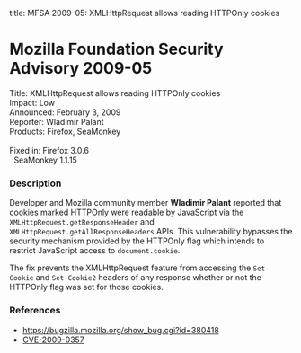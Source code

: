 title: MFSA 2009-05: XMLHttpRequest allows reading HTTPOnly cookies

<h1>Mozilla Foundation Security Advisory 2009-05</h1>

<p>
<span class="label">Title:</span>      XMLHttpRequest allows reading HTTPOnly cookies<br/>
<span class="label">Impact:</span>     Low<br/>
<span class="label">Announced:</span>  February 3, 2009<br/>
<span class="label">Reporter:</span>   Wladimir Palant<br/>
<span class="label">Products:</span>   Firefox, SeaMonkey<br/>
<br/>
<span class="label">Fixed in:</span>   Firefox 3.0.6<br/>
<span class="label">&#160;</span>      SeaMonkey 1.1.15<br/>
</p>


<h3>Description</h3>

<p>Developer and Mozilla community member <strong>Wladimir Palant</strong>
reported that cookies marked HTTPOnly were readable by JavaScript via
the <code>XMLHttpRequest.getResponseHeader</code> and <code>
XMLHttpRequest.getAllResponseHeaders</code> APIs.  This vulnerability
bypasses the security mechanism provided by the HTTPOnly flag which
intends to restrict JavaScript access to <code>document.cookie</code>.</p>

<p>The fix prevents the XMLHttpRequest feature from accessing the
<code>Set-Cookie</code> and <code>Set-Cookie2</code> headers of any response
whether or not the HTTPOnly flag was set for those cookies.</p>

<h3>References</h3>

<ul>
  <li><a href="https://bugzilla.mozilla.org/show_bug.cgi?id=380418">https://bugzilla.mozilla.org/show_bug.cgi?id=380418</a></li>
  <li><a class="ex-ref" href="http://cve.mitre.org/cgi-bin/cvename.cgi?name=CVE-2009-0357">CVE-2009-0357</a></li>
</ul>



